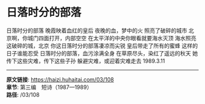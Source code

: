 # 日落时分的部落

日落时分的部落
晚霞映着血红的皇后
夜晚的血，梦中的火
照亮了破碎的城市
北京啊，你城门四面打开，内部空空
在太平洋的中央你眼看就要海水灭顶
海水照亮这破碎的城，北京
你这日落时分的部落凄凉而尖锐
皇后带走了所有的蜜蜂
这样的日子谁能忍受
日落时分的部落，血污涂满全身
在草原尽头，染红了遥远的秋天
她传下这些灾难，传下这些子孙
躲避灾难，或迎着灾难走去
1989.3.11

---

**原文链接**: https://haizi.huhaitai.com/03/108  
**章节**: 第三编　短诗（1987—1989）  
**路径**: /03/108
